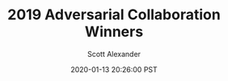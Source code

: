 ---
layout: podcast
title: "2019 Adversarial Collaboration Winners"
author: Scott Alexander
description: https://slatestarcodex.com/2020/01/13/2019-adversarial-collaboration-winners/
date: 2020-01-13 20:26:00 PST
length: 2686010
duration: 671
guid: 2019-adversarial-collaboration-winners
---